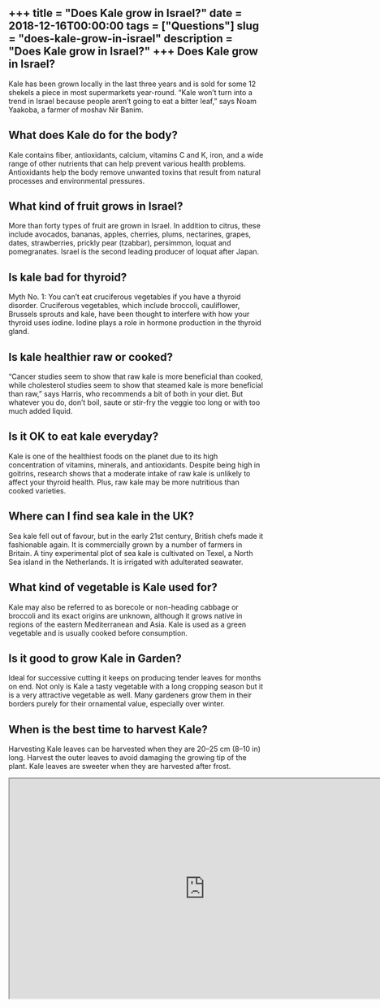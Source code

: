 +++
title = "Does Kale grow in Israel?"
date = 2018-12-16T00:00:00
tags = ["Questions"]
slug = "does-kale-grow-in-israel"
description = "Does Kale grow in Israel?"
+++
Does Kale grow in Israel?
-------------------------

Kale has been grown locally in the last three years and is sold for some 12 shekels a piece in most supermarkets year-round. “Kale won’t turn into a trend in Israel because people aren’t going to eat a bitter leaf,” says Noam Yaakoba, a farmer of moshav Nir Banim.

What does Kale do for the body?
-------------------------------

Kale contains fiber, antioxidants, calcium, vitamins C and K, iron, and a wide range of other nutrients that can help prevent various health problems. Antioxidants help the body remove unwanted toxins that result from natural processes and environmental pressures.

What kind of fruit grows in Israel?
-----------------------------------

More than forty types of fruit are grown in Israel. In addition to citrus, these include avocados, bananas, apples, cherries, plums, nectarines, grapes, dates, strawberries, prickly pear (tzabbar), persimmon, loquat and pomegranates. Israel is the second leading producer of loquat after Japan.

Is kale bad for thyroid?
------------------------

Myth No. 1: You can’t eat cruciferous vegetables if you have a thyroid disorder. Cruciferous vegetables, which include broccoli, cauliflower, Brussels sprouts and kale, have been thought to interfere with how your thyroid uses iodine. Iodine plays a role in hormone production in the thyroid gland.

Is kale healthier raw or cooked?
--------------------------------

“Cancer studies seem to show that raw kale is more beneficial than cooked, while cholesterol studies seem to show that steamed kale is more beneficial than raw,” says Harris, who recommends a bit of both in your diet. But whatever you do, don’t boil, saute or stir-fry the veggie too long or with too much added liquid.

Is it OK to eat kale everyday?
------------------------------

Kale is one of the healthiest foods on the planet due to its high concentration of vitamins, minerals, and antioxidants. Despite being high in goitrins, research shows that a moderate intake of raw kale is unlikely to affect your thyroid health. Plus, raw kale may be more nutritious than cooked varieties.

Where can I find sea kale in the UK?
------------------------------------

Sea kale fell out of favour, but in the early 21st century, British chefs made it fashionable again. It is commercially grown by a number of farmers in Britain. A tiny experimental plot of sea kale is cultivated on Texel, a North Sea island in the Netherlands. It is irrigated with adulterated seawater.

What kind of vegetable is Kale used for?
----------------------------------------

Kale may also be referred to as borecole or non-heading cabbage or broccoli and its exact origins are unknown, although it grows native in regions of the eastern Mediterranean and Asia. Kale is used as a green vegetable and is usually cooked before consumption.

Is it good to grow Kale in Garden?
----------------------------------

Ideal for successive cutting it keeps on producing tender leaves for months on end. Not only is Kale a tasty vegetable with a long cropping season but it is a very attractive vegetable as well. Many gardeners grow them in their borders purely for their ornamental value, especially over winter.

When is the best time to harvest Kale?
--------------------------------------

Harvesting Kale leaves can be harvested when they are 20–25 cm (8–10 in) long. Harvest the outer leaves to avoid damaging the growing tip of the plant. Kale leaves are sweeter when they are harvested after frost.

<iframe allow="accelerometer; autoplay; clipboard-write; encrypted-media; gyroscope; picture-in-picture" allowfullscreen="" class="__youtube_prefs__  epyt-is-override  no-lazyload" data-no-lazy="1" data-origheight="433" data-origwidth="770" data-skipgform_ajax_framebjll="" height="433" id="_ytid_21528" loading="lazy" src="https://www.youtube.com/embed/-UMcNkKP7Cg?enablejsapi=1&autoplay=0&cc_load_policy=0&cc_lang_pref=&iv_load_policy=1&loop=0&modestbranding=0&rel=1&fs=1&playsinline=0&autohide=2&theme=dark&color=red&controls=1&" title="YouTube player" width="770"></iframe>
